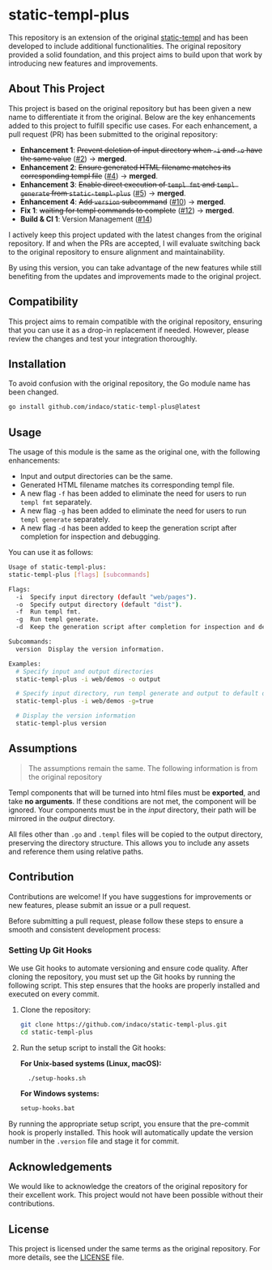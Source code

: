 # static-templ-plus

This repository is an extension of the original [static-templ](https://github.com/nokacper24/static-templ) and has been developed to include additional functionalities. The original repository provided a solid foundation, and this project aims to build upon that work by introducing new features and improvements.

## About This Project

This project is based on the original repository but has been given a new name to differentiate it from the original. Below are the key enhancements added to this project to fulfill specific use cases. For each enhancement, a pull request (PR) has been submitted to the original repository:

- **Enhancement 1**: ~~Prevent deletion of input directory when `-i` and `-o` have the same value~~ ([#2]) -> **merged**.
- **Enhancement 2**: ~~Ensure generated HTML filename matches its corresponding templ file~~ ([#4]) -> **merged**.
- **Enhancement 3**: ~~Enable direct execution of `templ fmt` and `templ generate` from `static-templ-plus`~~ ([#5]) -> **merged**.
- **Enhancement 4**: ~~Add `version` subcommand~~ ([#10]) -> **merged**.
- **Fix 1**: ~~waiting for templ commands to complete~~ ([#12]) -> **merged**.
- **Build & CI 1**: Version Management ([#14])

I actively keep this project updated with the latest changes from the original repository. If and when the PRs are accepted, I will evaluate switching back to the original repository to ensure alignment and maintainability.

By using this version, you can take advantage of the new features while still benefiting from the updates and improvements made to the original project.

## Compatibility

This project aims to remain compatible with the original repository, ensuring that you can use it as a drop-in replacement if needed. However, please review the changes and test your integration thoroughly.

## Installation

To avoid confusion with the original repository, the Go module name has been changed.

```bash
go install github.com/indaco/static-templ-plus@latest
```

## Usage

The usage of this module is the same as the original one, with the following enhancements:

- Input and output directories can be the same.
- Generated HTML filename matches its corresponding templ file.
- A new flag `-f` has been added to eliminate the need for users to run `templ fmt` separately.
- A new flag `-g` has been added to eliminate the need for users to run `templ generate` separately.
- A new flag `-d` has been added to keep the generation script after completion for inspection and debugging.

You can use it as follows:

```bash
Usage of static-templ-plus:
static-templ-plus [flags] [subcommands]

Flags:
  -i  Specify input directory (default "web/pages").
  -o  Specify output directory (default "dist").
  -f  Run templ fmt.
  -g  Run templ generate.
  -d  Keep the generation script after completion for inspection and debugging.

Subcommands:
  version  Display the version information.

Examples:
  # Specify input and output directories
  static-templ-plus -i web/demos -o output

  # Specify input directory, run templ generate and output to default directory
  static-templ-plus -i web/demos -g=true

  # Display the version information
  static-templ-plus version
```

## Assumptions

> The assumptions remain the same. The following information is from the original repository

Templ components that will be turned into html files must be **exported**, and take **no arguments**. If these conditions are not met, the component will be ignored. Your components must be in the *input* directory, their path will be mirrored in the *output* directory.

All files other than `.go` and `.templ` files will be copied to the output directory, preserving the directory structure. This allows you to include any assets and reference them using relative paths.

## Contribution

Contributions are welcome! If you have suggestions for improvements or new features, please submit an issue or a pull request.

Before submitting a pull request, please follow these steps to ensure a smooth and consistent development process:

### Setting Up Git Hooks

We use Git hooks to automate versioning and ensure code quality. After cloning the repository, you must set up the Git hooks by running the following script. This step ensures that the hooks are properly installed and executed on every commit.

1. Clone the repository:

    ```bash
    git clone https://github.com/indaco/static-templ-plus.git
    cd static-templ-plus
    ```

2. Run the setup script to install the Git hooks:

    **For Unix-based systems (Linux, macOS):**

    ```bash
      ./setup-hooks.sh
    ```

    **For Windows systems:**

    ```cmd
    setup-hooks.bat
    ```

By running the appropriate setup script, you ensure that the pre-commit hook is properly installed. This hook will automatically update the version number in the `.version` file and stage it for commit.

## Acknowledgements

We would like to acknowledge the creators of the original repository for their excellent work. This project would not have been possible without their contributions.

## License

This project is licensed under the same terms as the original repository. For more details, see the [LICENSE](./LICENSE) file.

<!-- Resources -->
[#2]: https://github.com/nokacper24/static-templ/pull/2
[#4]: https://github.com/nokacper24/static-templ/pull/4
[#5]: https://github.com/nokacper24/static-templ/pull/5
[#10]: https://github.com/nokacper24/static-templ/pull/10
[#12]: https://github.com/nokacper24/static-templ/pull/12
[#14]: https://github.com/nokacper24/static-templ/pull/14
